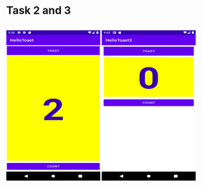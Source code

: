 # Task 2 and 3
<br>
<img src="task2.png" width="250" height="400">
<img src="task3.png" width="250" height="400">
